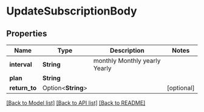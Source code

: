 # UpdateSubscriptionBody

## Properties

Name | Type | Description | Notes
------------ | ------------- | ------------- | -------------
**interval** | **String** |  monthly Monthly yearly Yearly | 
**plan** | **String** |  | 
**return_to** | Option<**String**> |  | [optional]

[[Back to Model list]](../README.md#documentation-for-models) [[Back to API list]](../README.md#documentation-for-api-endpoints) [[Back to README]](../README.md)



